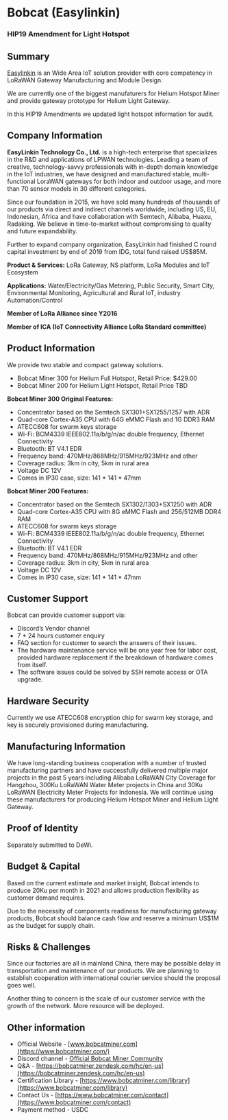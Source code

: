 # Bobcat (Easylinkin)

### HIP19 Amendment for Light Hotspot

## Summary

[Easylinkin](www.easylinkin.net) is an Wide Area IoT solution provider with core competency in LoRaWAN Gateway Manufacturing and Module Design. 

We are currently one of the biggest manufaturers for Helium Hotspot Miner and provide gateway prototype for Helium Light Gateway.

In this HIP19 Amendments we updated light hotspot information for audit.

## Company Information

**EasyLinkin Technology Co., Ltd.** is a high-tech enterprise that specializes in the R&D and applications of LPWAN technologies. Leading a team of creative, technology-savvy professionals with in-depth domain knowledge in the IoT industries, we have designed and manufactured stable, multi-functional LoraWAN gateways for both indoor and outdoor usage, and more than 70 sensor models in 30 different categories. 

Since our foundation in 2015, we have sold many hundreds of thousands of our products via direct and indirect channels worldwide, including US, EU, Indonesian, Africa and have collaboration with Semtech, Alibaba, Huaxu, Radaking. We believe in time-to-market without compromising to quality and future expandability.

Further to expand company organization, EasyLinkin had finished C round capital investment by end of 2019 from IDG, total fund raised US$85M.

**Product & Services:** LoRa Gateway, NS platform, LoRa Modules and IoT Ecosystem

**Applications:** Water/Electricity/Gas Metering, Public Security, Smart City, Environmental Monitoring, Agricultural and Rural IoT, industry Automation/Control

**Member of LoRa Alliance since Y2016**

**Member of ICA (IoT Connectivity Alliance LoRa Standard committee)**

## Product Information

We provide two stable and compact gateway solutions.

* Bobcat Miner 300 for Helium Full Hotspot, Retail Price: $429.00
* Bobcat Miner 200 for Helium Light Hotspot, Retail Price TBD

**Bobcat Miner 300 Original Features:** 

* Concentrator based on the Semtech SX1301+SX1255/1257 with ADR
* Quad-core Cortex-A35 CPU with 64G eMMC Flash and 1G DDR3 RAM
* ATECC608 for swarm keys storage
* Wi-Fi: BCM4339 IEEE802.11a/b/g/n/ac double frequency, Ethernet Connectivity
* Bluetooth: BT V4.1 EDR
* Frequency band: 470MHz/868MHz/915MHz/923MHz and other
* Coverage radius: 3km in city, 5km in rural area
* Voltage DC 12V 
* Comes in IP30 case, size: 141 * 141 * 47mm

**Bobcat Miner 200 Features:**

* Concentrator based on the Semtech SX1302/1303+SX1250 with ADR
* Quad-core Cortex-A35 CPU with 8G eMMC Flash and 256/512MB DDR4 RAM
* ATECC608 for swarm keys storage
* Wi-Fi: BCM4339 IEEE802.11a/b/g/n/ac double frequency, Ethernet Connectivity
* Bluetooth: BT V4.1 EDR
* Frequency band: 470MHz/868MHz/915MHz/923MHz and other
* Coverage radius: 3km in city, 5km in rural area
* Voltage DC 12V
* Comes in IP30 case, size: 141 * 141 * 47mm

## Customer Support ##

Bobcat can provide customer support via:

* Discord’s Vendor channel
* 7 * 24 hours customer enquiry
* FAQ section for customer to search the answers of their issues.
* The hardware maintenance service will be one year free for labor cost, provided hardware replacement if the breakdown of hardware comes from itself.
* The software issues could be solved by SSH remote access or OTA upgrade.

## Hardware Security ##

Currently we use ATECC608 encryption chip for swarm key storage, and key is securely provisioned during manufacturing.

## Manufacturing Information ##

We have long-standing business cooperation with a number of trusted manufacturing partners and have successfully delivered multiple major projects in the past 5 years including Alibaba LoRaWAN City Coverage for Hangzhou, 300Ku LoRaWAN Water Meter projects in China and 30Ku LoRaWAN Electricity Meter Projects for Indonesia. We will continue using these manufacturers for producing Helium Hotspot Miner and Helium Light Gateway.

## Proof of Identity

Separately submitted to DeWi.

## Budget & Capital

Based on the current estimate and market insight, Bobcat intends to produce 20Ku per month in 2021 and allows production flexibility as customer demand requires.

Due to the necessity of components readiness for manufacturing gateway products, Bobcat should balance cash flow and reserve a minimum US$1M as the budget for supply chain. 

## Risks & Challenges

Since our factories are all in mainland China, there may be possible delay in transportation and maintenance of our products. We are planning to establish cooperation with international courier service should the proposal goes well.

Another thing to concern is the scale of our customer service with the growth of the network. More resource will be deployed.

## Other information

* Official Website  - [www.bobcatminer.com](https://www.bobcatminer.com/)
* Discord channel - [Official Bobcat Miner Community](https://discord.gg/BuWna9Px54)
* Q&A - [https://bobcatminer.zendesk.com/hc/en-us](https://bobcatminer.zendesk.com/hc/en-us)
* Certification Library - [https://www.bobcatminer.com/library](https://www.bobcatminer.com/library)
* Contact Us - [https://www.bobcatminer.com/contact](https://www.bobcatminer.com/contact)
* Payment method - USDC

